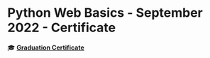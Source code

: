 # Python Web Basics - September 2022 - Certificate
🎓 <a href="https://github.com/ganukov/Python-Web-Basics/files/10530059/Python.Web.Basics.-.September.2022.-.Certificate.1.pdf">**Graduation Certificate**</a>
